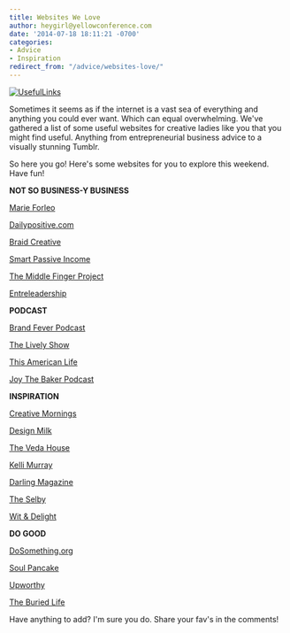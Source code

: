 ```yaml
---
title: Websites We Love
author: heygirl@yellowconference.com
date: '2014-07-18 18:11:21 -0700'
categories:
- Advice
- Inspiration
redirect_from: "/advice/websites-love/"
---
```


[![UsefulLinks](https://s3.amazonaws.com/yellow-files/blog/2014/07/UsefulLinks.jpg)](https://s3.amazonaws.com/yellow-files/blog/2014/07/UsefulLinks.jpg)

Sometimes it seems as if the internet is a vast sea of everything and anything you could ever want. Which can equal overwhelming. We've gathered a list of some useful websites for creative ladies like you that you might find useful. Anything from entrepreneurial business advice to a visually stunning Tumblr.

So here you go! Here's some websites for you to explore this weekend. Have fun!

**NOT SO BUSINESS-Y BUSINESS**

[Marie Forleo](http://www.marieforleo.com/)

[Dailypositive.com](http://dalepartridge.com/category/business/)

[Braid Creative](http://www.braidcreative.com/blog)

[Smart Passive Income](http://www.smartpassiveincome.com/blog/)

[The Middle Finger Project](http://themiddlefingerproject.org/)

[Entreleadership](https://www.entreleadership.com/#sthash.iKpvdNLw.dpbs)

**PODCAST**

[Brand Fever Podcast](http://www.brandfeverinc.com/onbranding/)

[The Lively Show](http://jesslively.com/livelyshow/)

[This American Life](thisamericanlife.org)

[Joy The Baker Podcast](http://homefries.com/shows/the-joy-the-baker-podcast/)

**INSPIRATION**

[Creative Mornings](http://creativemornings.com/)

[Design Milk](http://design-milk.com/)

[The Veda House](http://www.thevedahouse.com/)

[Kelli Murray](http://www.kellimurray.com/blog/)

[Darling Magazine](http://darlingmagazine.org/)

[The Selby](http://theselby.com/)

[Wit & Delight](http://witanddelight.tumblr.com/)

**DO GOOD**

[DoSomething.org](https://www.dosomething.org/)

[Soul Pancake](http://soulpancake.com/)

[Upworthy](http://www.upworthy.com/)

[The Buried Life](http://www.theburiedlife.com/)

Have anything to add? I'm sure you do. Share your fav's in the comments!

